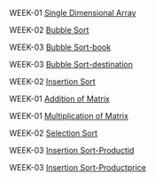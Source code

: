 WEEK-01 [Single Dimensional Array](https://github.com/Bollepally-Sindhuja/2203A51595_DAA_Batch-02/blob/main/array.c)

WEEK-02 [Bubble Sort](https://github.com/Bollepally-Sindhuja/2203A51595_DAA_Batch-02/blob/main/bubble_sort.c)

WEEK-03 [Bubble Sort-book](https://github.com/Bollepally-Sindhuja/2203A51595_DAA_Batch-02/blob/main/bubblesort(book).c)

WEEK-03 [Bubble Sort-destination](https://github.com/Bollepally-Sindhuja/2203A51595_DAA_Batch-02/blob/main/bubblesort(destination).cpp)

WEEK-02 [Insertion Sort](https://github.com/Bollepally-Sindhuja/2203A51595_DAA_Batch-02/blob/main/insertion_sort.c)

WEEK-01 [Addition of Matrix](https://github.com/Bollepally-Sindhuja/2203A51595_DAA_Batch-02/blob/main/matrix_addition.c)

WEEK-01 [Multiplication of Matrix](https://github.com/Bollepally-Sindhuja/2203A51595_DAA_Batch-02/blob/main/matrix_multiplication.c)

WEEK-02 [Selection Sort](https://github.com/Bollepally-Sindhuja/2203A51595_DAA_Batch-02/blob/main/selection_sort.c)

WEEK-03 [Insertion Sort-Productid](https://github.com/Bollepally-Sindhuja/2203A51595_DAA_Batch-02/blob/main/insertionsort(productid).c)

WEEK-03 [Insertion Sort-Productprice](https://github.com/Bollepally-Sindhuja/2203A51595_DAA_Batch-02/blob/main/insertionsort(productprice).c)

